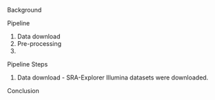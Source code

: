 Background

Pipeline

1. Data download
2. Pre-processing
3. 

Pipeline Steps

1. Data download - SRA-Explorer
    Illumina datasets were downloaded.

Conclusion
